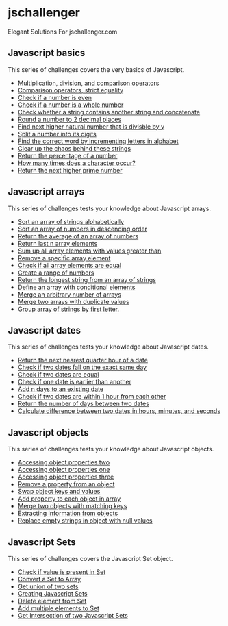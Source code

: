 # jschallenger
Elegant Solutions For jschallenger.com

## Javascript basics
This series of challenges covers the very basics of Javascript.
 - [Multiplication, division, and comparison operators](./Javascript%20basics/Multiplication,%20division,%20and%20comparison%20operators.js)
 - [Comparison operators, strict equality](./Javascript%20basics/Comparison%20operators,%20strict%20equality.js)
 - [Check if a number is even](./Javascript%20basics/Check%20if%20a%20number%20is%20even.js)
 - [Check if a number is a whole number](./Javascript%20basics/Check%20if%20a%20number%20is%20a%20whole%20number.js)
 - [Check whether a string contains another string and concatenate](./Javascript%20basics/Check%20whether%20a%20string%20contains%20another%20string%20and%20concatenate.js)
 - [Round a number to 2 decimal places](./Javascript%20basics/Round%20a%20number%20to%202%20decimal%20places.js)
 - [Find next higher natural number that is divisble by y](./Javascript%20basics/Find%20next%20higher%20natural%20number%20that%20is%20divisble%20by%20y.js)
 - [Split a number into its digits](./Javascript%20basics/Split%20a%20number%20into%20its%20digits.js)
 - [Find the correct word by incrementing letters in alphabet](./Javascript%20basics/Find%20the%20correct%20word%20by%20incrementing%20letters%20in%20alphabet.js)
 - [Clear up the chaos behind these strings](./Javascript%20basics/Clear%20up%20the%20chaos%20behind%20these%20strings.js)
 - [Return the percentage of a number](./Javascript%20basics/Return%20the%20percentage%20of%20a%20number.js)
 - [How many times does a character occur?](./Javascript%20basics/How%20many%20times%20does%20a%20character%20occur.js)
 - [Return the next higher prime number](./Javascript%20basics/Return%20the%20next%20higher%20prime%20number.js)

## Javascript arrays
This series of challenges tests your knowledge about Javascript arrays.
 - [Sort an array of strings alphabetically](./Javascript%20arrays/Sort%20an%20array%20of%20strings%20alphabetically.js)
 - [Sort an array of numbers in descending order](./Javascript%20arrays/Sort%20an%20array%20of%20numbers%20in%20descending%20order.js)
 - [Return the average of an array of numbers](./Javascript%20arrays/Return%20the%20average%20of%20an%20array%20of%20numbers.js)
 - [Return last n array elements](./Javascript%20arrays/Return%20last%20n%20array%20elements.js)
 - [Sum up all array elements with values greater than](./Javascript%20arrays/Sum%20up%20all%20array%20elements%20with%20values%20greater%20than.js)
 - [Remove a specific array element](./Javascript%20arrays/Remove%20a%20specific%20array%20element.js)
 - [Check if all array elements are equal](./Javascript%20arrays/Check%20if%20all%20array%20elements%20are%20equal.js)
 - [Create a range of numbers](./Javascript%20arrays/Create%20a%20range%20of%20numbers.js)
 - [Return the longest string from an array of strings](./Javascript%20arrays/Return%20the%20longest%20string%20from%20an%20array%20of%20strings.js)
 - [Define an array with conditional elements](./Javascript%20arrays/Define%20an%20array%20with%20conditional%20elements.js)
 - [Merge an arbitrary number of arrays](./Javascript%20arrays/Merge%20an%20arbitrary%20number%20of%20arrays.js)
 - [Merge two arrays with duplicate values](./Javascript%20arrays/Merge%20two%20arrays%20with%20duplicate%20values.js)
 - [Group array of strings by first letter.](./Javascript%20arrays/Group%20array%20of%20strings%20by%20first%20letter.js)

## Javascript dates
This series of challenges tests your knowledge about Javascript dates.
- [Return the next nearest quarter hour of a date](./Javascript%20dates/Return%20the%20next%20nearest%20quarter%20hour%20of%20a%20date.js)
- [Check if two dates fall on the exact same day](./Javascript%20dates/Check%20if%20two%20dates%20fall%20on%20the%20exact%20same%20day.js)
- [Check if two dates are equal](./Javascript%20dates/Check%20if%20two%20dates%20are%20equal.js)
- [Check if one date is earlier than another](./Javascript%20dates/Check%20if%20one%20date%20is%20earlier%20than%20another.js)
- [Add n days to an existing date](./Javascript%20dates/Add%20n%20days%20to%20an%20existing%20date.js)
- [Check if two dates are within 1 hour from each other](./Javascript%20dates/Check%20if%20two%20dates%20are%20within%201%20hour%20from%20each%20other.js)
- [Return the number of days between two dates](./Javascript%20dates/Return%20the%20number%20of%20days%20between%20two%20dates.js)
- [Calculate difference between two dates in hours, minutes, and seconds](./Javascript%20dates/Calculate%20difference%20between%20two%20dates%20in%20hours,%20minutes,%20and%20seconds.js)

## Javascript objects
This series of challenges tests your knowledge about Javascript objects.
- [Accessing object properties two](./Javascript%20objects/Accessing%20object%20properties%20two.js)
- [Accessing object properties one](./Javascript%20objects/Accessing%20object%20properties%20one.js)
- [Accessing object properties three](./Javascript%20objects/Accessing%20object%20properties%20three.js)
- [Remove a property from an object](./Javascript%20objects/Remove%20a%20property%20from%20an%20object.js)
- [Swap object keys and values](./Javascript%20objects/Swap%20object%20keys%20and%20values.js)
- [Add property to each object in array](./Javascript%20objects/Add%20property%20to%20each%20object%20in%20array.js)
- [Merge two objects with matching keys](./Javascript%20objects/Merge%20two%20objects%20with%20matching%20keys.js)
- [Extracting information from objects](./Javascript%20objects/Extracting%20information%20from%20objects.js)
- [Replace empty strings in object with null values](./Javascript%20objects/Replace%20empty%20strings%20in%20object%20with%20null%20values.js)

## Javascript Sets
This series of challenges covers the Javascript Set object.
- [Check if value is present in Set](./Javascript%20Sets/Check%20if%20value%20is%20present%20in%20Set.js)
- [Convert a Set to Array](./Javascript%20Sets/Convert%20a%20Set%20to%20Array.js)
- [Get union of two sets](./Javascript%20Sets/Get%20union%20of%20two%20sets.js)
- [Creating Javascript Sets](./Javascript%20Sets/Creating%20Javascript%20Sets.js)
- [Delete element from Set](./Javascript%20Sets/Delete%20element%20from%20Set.js)
- [Add multiple elements to Set](./Javascript%20Sets/Add%20multiple%20elements%20to%20Set.js)
- [Get Intersection of two Javascript Sets](./Javascript%20Sets/Get%20Intersection%20of%20two%20Javascript%20Sets.js)
